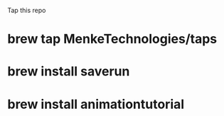 Tap this repo

# brew tap MenkeTechnologies/taps

# brew install saverun

# brew install animationtutorial

